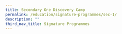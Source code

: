```yaml
---
title: Secondary One Discovery Camp
permalink: /education/signature-programmes/sec-1/
description: ""
third_nav_title: Signature Programmes
---
```

